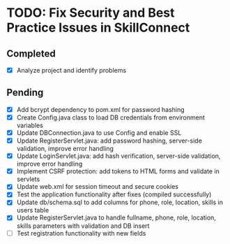 # TODO: Fix Security and Best Practice Issues in SkillConnect

## Completed
- [x] Analyze project and identify problems

## Pending
- [x] Add bcrypt dependency to pom.xml for password hashing
- [x] Create Config.java class to load DB credentials from environment variables
- [x] Update DBConnection.java to use Config and enable SSL
- [x] Update RegisterServlet.java: add password hashing, server-side validation, improve error handling
- [x] Update LoginServlet.java: add hash verification, server-side validation, improve error handling
- [x] Implement CSRF protection: add tokens to HTML forms and validate in servlets
- [x] Update web.xml for session timeout and secure cookies
- [x] Test the application functionality after fixes (compiled successfully)
- [x] Update db/schema.sql to add columns for phone, role, location, skills in users table
- [x] Update RegisterServlet.java to handle fullname, phone, role, location, skills parameters with validation and DB insert
- [ ] Test registration functionality with new fields
